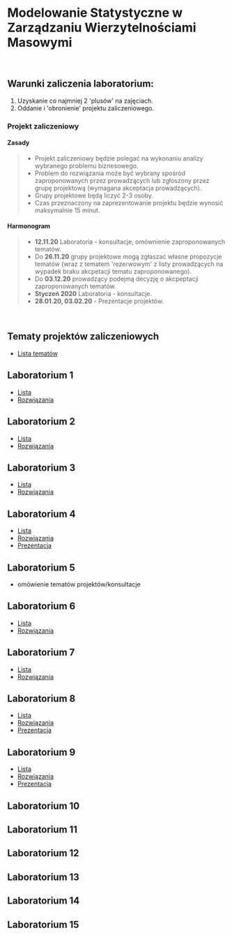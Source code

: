# Modelowanie Statystyczne w Zarządzaniu Wierzytelnościami Masowymi

<br>

## Warunki zaliczenia laboratorium:

1) Uzyskanie co najmniej 2 'plusów' na zajęciach.
2) Oddanie i 'obronienie' projektu zaliczeniowego.

### Projekt zaliczeniowy

#### Zasady
>- Projekt zaliczeniowy będzie polegać na wykonaniu analizy wybranego problemu biznesowego.
>- Problem do rozwiązania może być wybrany spośród zaproponowanych przez prowadzących lub zgłoszony przez grupę projektową (wymagana akceptacja prowadzących).
>- Grupy projektowe będą liczyć 2-3 osoby.
>- Czas przeznaczony na zaprezentowanie projektu będzie wynosić maksymalnie 15 minut.

#### Harmonogram

>- **12.11.20** Laboratoria - konsultacje, omównienie zaproponowanych tematów.
>- Do **26.11.20** grupy projektowe mogą zgłaszać własne propozycje tematów (wraz z tematem 'rezerwowym' z listy prowadzących na wypadek braku akcpetacji tematu zaproponowanego).
>- Do **03.12.20** prowadzący podejmą decyzję o akcpeptacji zaproponowanych tematów.
>- **Styczeń 2020** Laboratoria - konsultacje.
>- **28.01.20, 03.02.20** - Prezentacje projektów.

<br>

## Tematy projektów zaliczeniowych

- [Lista tematów](ListyZadan/tematyProjektów.md)

## Laboratorium 1

- [Lista](ListyZadan/01_ListaZadania.md)
- [Rozwiązania](ListyZadan/01_ListaRozwiazania.R)
 
## Laboratorium 2
 
 - [Lista](ListyZadan/02_ListaEksploracja.md)
 - [Rozwiązania](ListyZadan/02_ListaRozwiazania.R)
 
## Laboratorium 3

- [Lista](ListyZadan/03_ListaAnalizaSkupien.md)
- [Rozwiązania](ListyZadan/03_ListaRozwiazania.R)
 
## Laboratorium 4

- [Lista](ListyZadan/04_ListaBłądPredykcji.md)
- [Rozwiązania](ListyZadan/04_ListaRozwiazania.R)
- [Prezentacja](ListyZadan/Laboratorium4.pdf)
 
## Laboratorium 5

- omówienie tematów projektów/konsultacje
 
## Laboratorium 6

- [Lista](ListyZadan/06_ListaDrzewaLasy.md)
- [Rozwiązania](ListyZadan/06_RozwiazaniaZadan.R)

##  Laboratorium 7

- [Lista](ListyZadan/07_ListaOutliersAndNAs.md)
- [Rozwiązania](ListyZadan/07_RozwiazaniaZadan.R)
 
## Laboratorium 8

- [Lista](ListyZadan/08_ListaPCA.md)
- [Rozwiązania](ListyZadan/08_ListaRozwiazania.R)
- [Prezentacja](ListyZadan/08_PrezentacjaPCA.pdf)

## Laboratorium 9

- [Lista](ListyZadan/09_ListaRegresjaLiniowa.md)
- [Rozwiązania](ListyZadan/09_ListaRozwiazania.R)
- [Prezentacja](ListyZadan/09_PrezentacjaRegresja.pdf)
 
 ## Laboratorium 10
 

 ## Laboratorium 11
 
  
 ## Laboratorium 12
 
  
 ## Laboratorium 13
 

 ## Laboratorium 14
 
  
 ## Laboratorium 15
 

